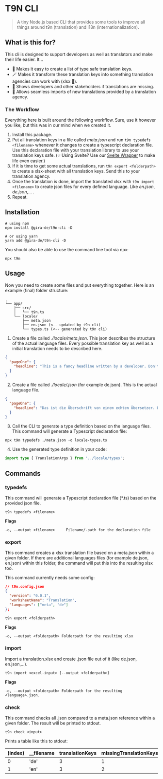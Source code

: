 # T9N CLI

> A tiny Node.js based CLI that provides some tools to improve all things around t9n (translation) and i18n (internationalization).

## What is this for?

This cli is designed to support developers as well as translators and make their life easier. It...

- 📝 Makes it easy to create a list of type safe translation keys. 
- 🪄 Makes it transform these translation keys into something translation agencies can work with (xlsx 🤩).
- 🚨 Shows developers and other stakeholders if translations are missing.
- 🛬 Allows seamless imports of new translations provided by a translation agency.

### The Workflow

Everything here is built around the following workflow. Sure, use it however you like, but this was in our mind when we created it.

1. Install this package.
2. Put all translation keys in a file called _meta.json_ and run `t9n typedefs <filename>` whenever it changes to create a typescript declaration file. Use this declaration file with your translation library to use your translation keys safe. (💡 Using Svelte? Use our [Svelte Wrapper](/packages/svelte/README.md) to make life even easier.)
3. If it is time to get some actual translations, run `t9n export <folderpath>` to create a xlsx-sheet with all translation keys. Send this to your translation agency.
4. Once the translation is done, import the translated xlsx with `t9n import <filename>` to create json files for every defined language. Like _en.json_, _de.json_,... .
5. Repeat. 

## Installation

```shell
# using npm
npm install @gira-de/t9n-cli -D

# or using yarn
yarn add @gira-de/t9n-cli -D
```

You should also be able to use the command line tool via npx:

```shell
npx t9n
```

## Usage

Now you need to create some files and put everything together. Here is an example (final) folder structure:

```
.
└── app/
    ├── src/
    │   └── t9n.ts
    └── locale/
        ├── meta.json
        ├── en.json (<-- updated by t9n cli)
        └── types.ts (<-- generated by t9n cli)
```

1. Create a file called _./locale/meta.json_. This json describes the structure of the actual language files. Every possible translation key as well as a initial translation needs to be described here.

```json
{
  "pageOne": {
    "headline": "This is a fancy headline written by a developer. Don't trust this! 🦹‍♀️🦹‍♂️"
  }
}
```

2. Create a file called _./locale/<language-key>.json_ (for example de.json). This is the actual language file.

```json
{
  "pageOne": {
    "headline": "Das ist die Überschrift von einem echten Übersetzer. Echt. 👩‍🏫👨‍🏫"
  }
}
```

3. Call the CLI to generate a type definition based on the language files. This command will generate a Typescript declaration file:

```shell
npx t9n typedefs ./meta.json -o locale-types.ts
```

4. Use the generated type definition in your code:

```typescript
import type { TranslationArgs } from '../locale/types';
```

## Commands

### typedefs

This command will generate a Typescript declaration file (\*.ts) based on the provided json file.

```shell
t9n typedefs <filename>
```

**Flags**

```
-o, --output <filename>     Filename/-path for the declaration file

```

### export

This command creates a xlsx translation file based on a meta.json within a given folder. If there are additional languages files (for example de.json, en.json) within this folder, the command will put this into the resulting xlsx too.

This command currently needs some config:

```json
// t9n.config.json
{
  "version": "0.0.1",
  "worksheetName": "Translation",
  "languages": ["meta", "de"]
};
```

```shell
t9n export <folderpath>
```

**Flags**

```
-o, --output <folderpath> Folderpath for the resulting xlsx
```

### import

Import a translation.xlsx and create <language>.json file out of it (like de.json, en.json,...).

```shell
t9n import <excel-input> [--output <folderpath>]
```

**Flags**

```
-o, --output <folderpath> Folderpath for the resulting <language>.json.
```

### check

This command checks all <language>.json compared to a meta.json reference within a given folder. The result will be printed to stdout.

```shell
t9n check <input>
```

Prints a table like this to stdout:

| (index) | \_\_filename | translationKeys | missingTranslationKeys | coverage | missingParams  |
| ------- | ------------ | --------------- | ---------------------- | -------- | -------------- |
| 0       | 'de'         | 3               | 1                      | 0.67     | []             |
| 1       | 'en'         | 3               | 2                      | 0.33     | ['missingKey'] |
